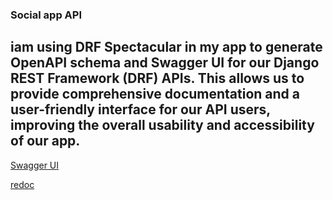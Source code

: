### **Social app API**

## iam using DRF Spectacular in my app to generate OpenAPI schema and Swagger UI for our Django REST Framework (DRF) APIs. This allows us to provide comprehensive documentation and a user-friendly interface for our API users, improving the overall usability and accessibility of our app. 

[Swagger UI](https://http://localhost:8000/api/schema/swagger-ui/)

[redoc](https://http://localhost:8000/api/schema/redoc/)